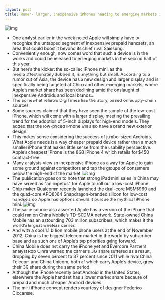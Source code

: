 ```yaml
---
layout: post
title: Rumor- larger, inexpensive iPhones heading to emerging markets in late-2013
---
```

![img](http://media.idownloadblog.com/wp-content/uploads/2013/01/iPhone6-003.jpg)
* One analyst earlier in the week noted Apple will simply have to recognize the untapped segment of inexpensive prepaid handsets, an area that could boost it beyond its chief rival Samsung.
* Conveniently enough, now comes word that such a device is in the works and could be released to emerging markets in the second half of this year.
* But here’s the kicker: the so-called iPhone mini, as the media affectionately dubbed it, is anything but small. According to a rumor out of Asia, the device has a new design and larger display and is specifically being targeted at China and other emerging markets, where Apple’s market share has been declining amid the onslaught of inexpensive Androids and local brands…
* The somewhat reliable DigiTimes has the story, based on supply-chain sources:
* Some sources claimed that they have seen the sample of the low-cost iPhone, which will come with a larger display, meeting the prevailing trend for the adoption of 5-inch displays for high-end models. They added that the low-priced iPhone will also have a brand new exterior design.
* This makes sense considering the success of jumbo-sized Androids. What Apple needs is a way cheaper prepaid device rather than a much smaller iPhone that makes little sense from the usability perspective. Apple’s cheapest iPhone is the 8GB iPhone 4 which retails for $450 contract-free.
* Many analysts view an inexpensive iPhone as a way for Apple to gain some ground against competitors and tap the groups of consumers below the high-end of the market.
![img](http://media.idownloadblog.com/wp-content/uploads/2012/11/iPhone-5-Galaxy-S-III.jpg)
* The publication goes on to note that strong iPad mini sales in China may have served as “an impetus” for Apple to roll out a low-cost iPhone.
* Chip maker Qualcomm recently launched the dual-core MSM8960 and the quad-core APQ8064 Snapdragon-branded silicon for low-cost handsets so Apple has options should it pursue the mythical iPhone mini.
![img](http://media.idownloadblog.com/wp-content/uploads/2013/01/iPhone6-004.jpg)
* The same source also asserted Apple has a version of the iPhone that could run on China Mobile’s TD-SCDMA network. State-owned China Mobile has an astounding 703 million subscribers, which makes it the world’s largest wireless carrier.
* And with a cool 1.1 billion mobile phone users at the end of November 2012, China is the biggest telecom market in the world by subscriber base and as such one of Apple’s top priorities going forward.
* China Mobile does not carry the iPhone yet and Evercore Partners analyst Rob Cihra warned the carrier’s 3G share suffered as a result, dropping by seven percent to 37 percent since 2011 while rival China Telecom and China Unicom, both of which carry Apple’s device, grew their 3G share during the same period.
* Although the iPhone recently beat Android in the United States, elsewhere the Apple handset has a lower market share because of prepaid and much cheaper Android devices.
* The mini iPhone concept renders courtesy of designer Federico Ciccarese.

